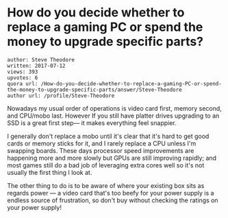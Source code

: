 # How do you decide whether to replace a gaming PC or spend the money to upgrade specific parts?

	author: Steve Theodore
	written: 2017-07-12
	views: 393
	upvotes: 6
	quora url: /How-do-you-decide-whether-to-replace-a-gaming-PC-or-spend-the-money-to-upgrade-specific-parts/answer/Steve-Theodore
	author url: /profile/Steve-Theodore


Nowadays my usual order of operations is video card first, memory second, and CPU/mobo last. However If you still have platter drives upgrading to an SSD is a great first step— it makes everything feel snappier.

I generally don't replace a mobo until it's clear that it's hard to get good cards or memory sticks for it, and I rarely replace a CPU unless I'm swapping boards. These days processor speed improvements are happening more and more slowly but GPUs are still improving rapidly; and most games still do a bad job of leveraging extra cores well so it's not usually the first thing I look at.

The other thing to do is to be aware of where your existing box sits as regards power — a video card that's too beefy for your power supply is a endless source of frustration, so don't buy without checking the ratings on your power supply!

